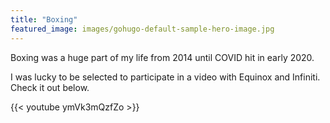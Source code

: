 ```yaml
---
title: "Boxing"
featured_image: images/gohugo-default-sample-hero-image.jpg
---
```


Boxing was a huge part of my life from 2014 until COVID hit in early 2020.

I was lucky to be selected to participate in a video with Equinox and Infiniti. Check it out below.

{{< youtube ymVk3mQzfZo >}}
